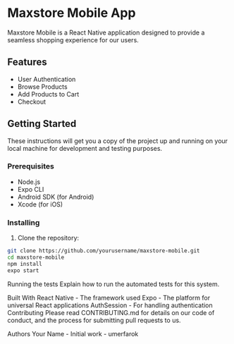 # Maxstore Mobile App

Maxstore Mobile is a React Native application designed to provide a seamless shopping experience for our users.

## Features

* User Authentication
* Browse Products
* Add Products to Cart
* Checkout

## Getting Started

These instructions will get you a copy of the project up and running on your local machine for development and testing purposes.

### Prerequisites

* Node.js
* Expo CLI
* Android SDK (for Android)
* Xcode (for iOS)

### Installing

1. Clone the repository:

```bash
git clone https://github.com/yourusername/maxstore-mobile.git
cd maxstore-mobile
npm install
expo start
```
Running the tests
Explain how to run the automated tests for this system.

Built With
React Native - The framework used
Expo - The platform for universal React applications
AuthSession - For handling authentication
Contributing
Please read CONTRIBUTING.md for details on our code of conduct, and the process for submitting pull requests to us.

Authors
Your Name - Initial work - umerfarok